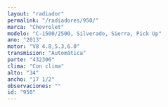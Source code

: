 ```yaml
---
layout: "radiador"
permalink: "/radiadores/950/"
marca: "Chevrolet"
modelo: "C-1500/2500, Silverado, Sierra, Pick Up"
ano: "2013"
motor: "V8 4.8,5.3,6.0"
transmision: "Automática"
parte: "432306"
clima: "Con clima"
alto: "34"
ancho: "17 1/2"
observaciones: ""
id: "950"
---
```



